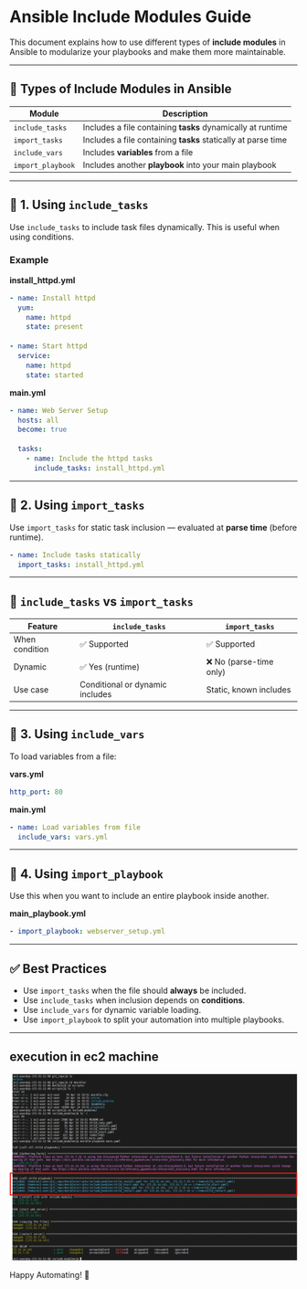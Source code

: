 
# Ansible Include Modules Guide

This document explains how to use different types of **include modules** in Ansible to modularize your playbooks and make them more maintainable.

---

## 🔹 Types of Include Modules in Ansible

| Module             | Description                                                     |
|--------------------|-----------------------------------------------------------------|
| `include_tasks`     | Includes a file containing **tasks** dynamically at runtime     |
| `import_tasks`      | Includes a file containing **tasks** statically at parse time   |
| `include_vars`      | Includes **variables** from a file                              |
| `import_playbook`   | Includes another **playbook** into your main playbook           |

---

## 📘 1. Using `include_tasks`

Use `include_tasks` to include task files dynamically. This is useful when using conditions.

### Example

**install_httpd.yml**
```yaml
- name: Install httpd
  yum:
    name: httpd
    state: present

- name: Start httpd
  service:
    name: httpd
    state: started
```

**main.yml**
```yaml
- name: Web Server Setup
  hosts: all
  become: true

  tasks:
    - name: Include the httpd tasks
      include_tasks: install_httpd.yml
```

---

## 📘 2. Using `import_tasks`

Use `import_tasks` for static task inclusion — evaluated at **parse time** (before runtime).

```yaml
- name: Include tasks statically
  import_tasks: install_httpd.yml
```

---

## 🔄 `include_tasks` vs `import_tasks`

| Feature        | `include_tasks`             | `import_tasks`          |
|----------------|-----------------------------|--------------------------|
| When condition | ✅ Supported                 | ✅ Supported              |
| Dynamic        | ✅ Yes (runtime)             | ❌ No (parse-time only)  |
| Use case       | Conditional or dynamic includes | Static, known includes |

---

## 📘 3. Using `include_vars`

To load variables from a file:

**vars.yml**
```yaml
http_port: 80
```

**main.yml**
```yaml
- name: Load variables from file
  include_vars: vars.yml
```

---

## 📘 4. Using `import_playbook`

Use this when you want to include an entire playbook inside another.

**main_playbook.yml**
```yaml
- import_playbook: webserver_setup.yml
```

---

## ✅ Best Practices

- Use `import_tasks` when the file should **always** be included.
- Use `include_tasks` when inclusion depends on **conditions**.
- Use `include_vars` for dynamic variable loading.
- Use `import_playbook` to split your automation into multiple playbooks.

---

## execution in ec2 machine

![include modules execution](https://github.com/debasish2110/Ansible/blob/master/snippets/include_modules.png?raw=true)

Happy Automating! 🚀

